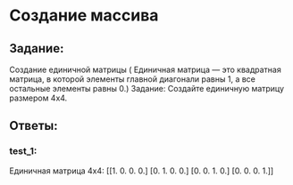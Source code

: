 # Создание массива

## Задание:
Создание единичной матрицы ( Единичная матрица — это квадратная матрица, 
в которой элементы главной диагонали равны 1, а все остальные элементы равны 0.)
Задание: Создайте единичную матрицу размером 4x4.


## Ответы:

### test_1:
Единичная матрица 4x4:
[[1. 0. 0. 0.]
 [0. 1. 0. 0.]
 [0. 0. 1. 0.]
 [0. 0. 0. 1.]]
